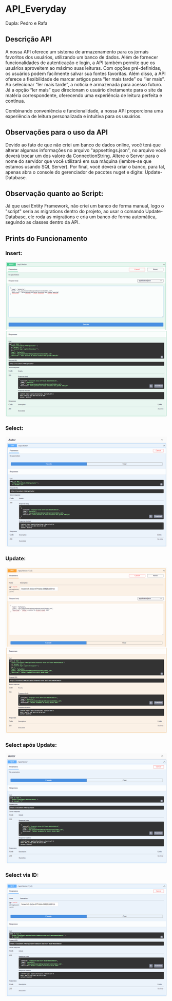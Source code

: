 # API_Everyday
Dupla: Pedro e Rafa

## Descrição API

  A nossa API oferece um sistema de armazenamento para os jornais favoritos dos usuários, utilizando um banco de dados. Além de fornecer funcionalidades de autenticação e login, a API também permite que os usuários aproveitem ao máximo suas leituras. Com opções pré-definidas, os usuários podem facilmente salvar sua fontes favoritas. Além disso, a API oferece a flexibilidade de marcar artigos para “ler mais tarde” ou “ler mais”. Ao selecionar “ler mais tarde”, a notícia é armazenada para acesso futuro. Já a opção “ler mais” que direcionam o usuário diretamente para o site da matéria correspondente, oferecendo uma experiência de leitura perfeita e contínua.

Combinando conveniência e funcionalidade, a nossa API proporciona uma experiência de leitura personalizada e intuitiva para os usuários.

## Observações para o uso da API
  Devido ao fato de que não criei um banco de dados online, você terá que alterar algumas informações no arquivo "appsettings.json", no arquivo você deverá trocar um dos valore da ConnectionString. Altere o Server para o nome do servidor que você utilizará em sua máquina (lembre-se que estamos usando SQL Server). Por final, você deverá criar o banco, para tal, apenas abra o console do gerenciador de pacotes nuget e digite: Update-Database.

## Observação quanto ao Script:
  Já que usei Entity Framework, não criei um banco de forma manual, logo o "script" seria as migrations dentro do projeto, ao usar o comando Update-Database, ele roda as migrations e cria um banco de forma automática, seguindo as classes dentro da API.

## Prints do Funcionamento
### Insert:
  <img src="Prints/Insert.png">
  <img src="Prints/InsertResult.png">

### Select:
  <img src="Prints/Select.png">

### Update:
  <img src="Prints/Update.png">
  <img src="Prints/UpdateResult.png">

### Select após Update:
  <img src="Prints/Select2.png">

### Select via ID:
  <img src="Prints/SelectById.png">
